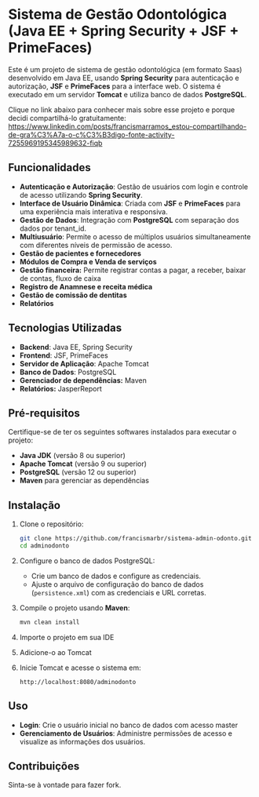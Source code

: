 # Sistema de Gestão Odontológica (Java EE + Spring Security + JSF + PrimeFaces)

Este é um projeto de sistema de gestão odontológica (em formato Saas) desenvolvido em Java EE, usando **Spring Security** para autenticação e autorização, **JSF** e **PrimeFaces** para a interface web. O sistema é executado em um servidor **Tomcat** e utiliza banco de dados **PostgreSQL**.

Clique no link abaixo para conhecer mais sobre esse projeto e porque decidi compartilhá-lo gratuitamente:
https://www.linkedin.com/posts/francismarramos_estou-compartilhando-de-gra%C3%A7a-o-c%C3%B3digo-fonte-activity-7255969195345989632-fiqb

## Funcionalidades

- **Autenticação e Autorização**: Gestão de usuários com login e controle de acesso utilizando **Spring Security**.
- **Interface de Usuário Dinâmica**: Criada com **JSF** e **PrimeFaces** para uma experiência mais interativa e responsiva.
- **Gestão de Dados**: Integração com **PostgreSQL** com separação dos dados por tenant_id.
- **Multiusuário**: Permite o acesso de múltiplos usuários simultaneamente com diferentes níveis de permissão de acesso.
- **Gestão de pacientes e fornecedores**
- **Módulos de Compra e Venda de serviços**
- **Gestão financeira:** Permite registrar contas a pagar, a receber, baixar de contas, fluxo de caixa
- **Registro de Anamnese e receita médica**
- **Gestão de comissão de dentitas**
- **Relatórios**

## Tecnologias Utilizadas

- **Backend**: Java EE, Spring Security
- **Frontend**: JSF, PrimeFaces
- **Servidor de Aplicação**: Apache Tomcat
- **Banco de Dados**: PostgreSQL 
- **Gerenciador de dependências:** Maven
- **Relatórios:** JasperReport

## Pré-requisitos

Certifique-se de ter os seguintes softwares instalados para executar o projeto:

- **Java JDK** (versão 8 ou superior)
- **Apache Tomcat** (versão 9 ou superior)
- **PostgreSQL** (versão 12 ou superior)
- **Maven** para gerenciar as dependências

## Instalação

1. Clone o repositório:
   ```bash
   git clone https://github.com/francismarbr/sistema-admin-odonto.git
   cd adminodonto
   ```

2. Configure o banco de dados PostgreSQL:
   - Crie um banco de dados e configure as credenciais.
   - Ajuste o arquivo de configuração do banco de dados (`persistence.xml`) com as credenciais e URL corretas.

3. Compile o projeto usando **Maven**:
   ```bash
   mvn clean install
   ```

4. Importe o projeto em sua IDE

5. Adicione-o ao Tomcat

6. Inicie Tomcat e acesse o sistema em:
   ```
   http://localhost:8080/adminodonto
   ```

## Uso

- **Login**: Crie o usuário inicial no banco de dados com acesso master
- **Gerenciamento de Usuários**: Administre permissões de acesso e visualize as informações dos usuários.

## Contribuições

Sinta-se à vontade para fazer fork.
